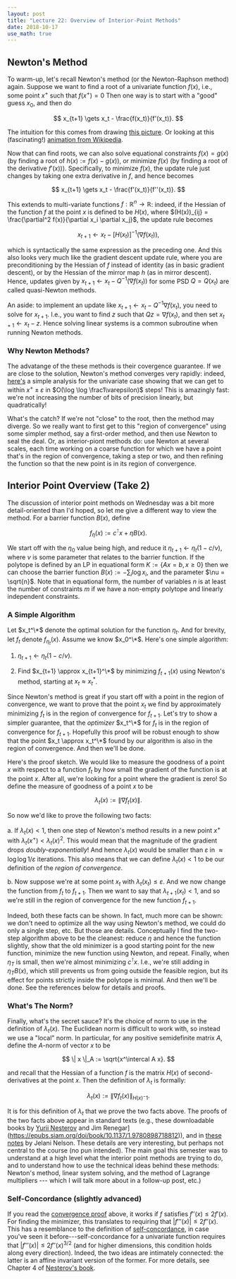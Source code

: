 ```yaml
---
layout: post
title: "Lecture 22: Overview of Interior-Point Methods"
date: 2018-10-17
use_math: true
---
```


## Newton's Method

To warm-up, let's recall Newton's method (or the Newton-Raphson method)
again. Suppose we want to find a root of a univariate function $f(x)$,
i.e., some point $x^+$ such that $f(x^+) = 0$ Then one way is to start
with a "good" guess $x_0$, and then do

$$ x_{t+1} \gets x_t - \frac{f(x_t)}{f'(x_t)}. $$

The intuition for this comes from drawing [this picture](http://mathfaculty.fullerton.edu/mathews/n2003/newtonsmethod/Newton'sMethodProof/Images/Newton'sMethodProof_gr_17.gif). Or looking at
this (fascinating!) [animation from Wikipedia](https://en.wikipedia.org/wiki/Newton%27s_method#/media/File:NewtonIteration_Ani.gif).

Now that can find roots, we can also solve equational constraints $f(x)
= g(x)$ (by finding a root of $h(x) := f(x) - g(x)$), or minimize $f(x)$
(by finding a root of the derivative $f'(x)$)). Specifically, to
minimize $f(x)$, the update rule just changes by taking one extra
derivative in $f$, and hence becomes

$$ x_{t+1} \gets x_t - \frac{f'(x_t)}{f''(x_t)}. $$

This extends to multi-variate functions $f: \mathbb{R}^n \to
\mathbb{R}$: indeed, if the Hessian of the function $f$ at the point $x$
is defined to be $H(x)$, where $(H(x))_{ij} = \frac{\partial^2
f(x)}{\partial x_i \partial x_j}$, the update rule becomes

$$ x_{t+1} \gets x_t - [H(x_t)]^{-1} (\nabla f(x_t)), $$

which is syntactically the same expression as the preceding one. And
this also looks very much like the gradient descent update rule, where
you are preconditioning by the Hessian of $f$ instead of identity (as in
basic gradient descent), or by the Hessian of the mirror map $h$ (as in
mirror descent). Hence, updates given by $x_{t+1} \gets x_t - Q^{-1}
(\nabla f(x_t))$ for some PSD $Q = Q(x_t)$ are called quasi-Newton methods.

An aside: to implement an update like $x_{t+1} \gets x_t - Q^{-1} \nabla
f(x_t)$, you need to solve for $x_{t+1}$. I.e., you want to find $z$
such that $Qz = \nabla f(x_t)$, and then set $x_{t+1} \gets x_t -
z$. Hence solving linear systems is a common subroutine when running
Newton methods.

### Why Newton Methods?

The advatange of the these methods is their covergence guarantee. If we
are close to the solution, Newton's method converges very rapidly:
indeed,
[here's](https://cs.nyu.edu/overton/NumericalComputing/newton.pdf) a
simple analysis for the univariate case showing that we can get to
within $x^+ \pm \varepsilon$ in $O(\log \log \frac1\varepsilon)$ steps!
This is amazingly fast: we're not increasing the number of bits of
precision linearly, but quadratically!

What's the catch? If we're not "close" to the root, then the method may
diverge. So we really want to first get to this "region of convergence"
using some simpler method, say a first-order method, and then use Newton
to seal the deal. Or, as interior-piont methods do: use Newton at
several scales, each time working on a coarse function for which we have
a point that's in the region of convergence, taking a step or two, and
then refining the function so that the new point is in its region of
convergence.

## Interior Point Overview (Take 2)

The discussion of interior point methods on Wednesday was a bit more
detail-oriented than I'd hoped, so let me give a different way to view
the method. For a barrier function $B(x)$, define

$$ f_\eta(x) := c^\intercal x + \eta B(x). $$

We start off with the $\eta_0$ value being high, and reduce it
$\eta_{t+1} \gets \eta_t (1 - c/\nu)$, where $\nu$ is some parameter
that relates to the barrier function. If the polytope is defined by an
LP in equational form $K := \{ Ax = b, x \geq 0\}$ then we can choose
the barrier function $B(x) := - \sum_i \log x_i$, and the parameter $\nu
= \sqrt{n}$. Note that in equational form, the number of variables $n$
is at least the number of constraints $m$ if we have a non-empty
polytope and linearly independent constraints.

### A Simple Algorithm

Let $x_t^\*$ denote the optimal solution for the function $\eta_t$. And
for brevity, let $f_t$ denote $f_{\eta_{t}}(x)$. Assume we know
$x_0^\*$. Here's one simple algorithm:

1. $\eta_{t+1} \gets \eta_t (1 - c/\nu)$.

2. Find $x_{t+1} \approx x_{t+1}^\*$ by minimizing $f_{t+1}(x)$ using
     Newton's method, starting at $x_t \approx x^*_t$.

Since Newton's method is great if you start off with a point in the
region of convergence, we want to prove that the point $x_t$ we find by
approximately minimizing $f_t$ is in the region of convergence for
$f_{t+1}$.  Let's try to show a simpler guarantee, that the _optimizer_
$x_t^\*$ for $f_t$ is in the region of convergence for $f_{t+1}$.
Hopefully this proof will be robust enough to show that the point $x_t
\approx x_t^\*$ found by our algorithm is also in the region of
convergence. And then we'll be done.

Here's the proof sketch. We would like to measure the goodness of a
point $x$ with respect to a function $f_t$ by how small the gradient of
the function is at the point $x$. After all, we're looking for a point
where the gradient is zero! So define the measure of goodness of a point
$x$ to be 

$$ \lambda_t(x) := \| \nabla f_t(x) \|. $$

So now we'd like to prove the following two facts:

a. If $\lambda_t(x) < 1$, then one step of Newton's method results in a
new point $x^+$ with $\lambda_t(x^+) < \lambda_t(x)^2$. This would mean
that the magnitude of the gradient drops *doubly-exponentially*! And
hence $\lambda_t(x)$ would be smaller than $\varepsilon$ in $\approx
\log \log 1/\varepsilon$ iterations. This also means that we can define
$\lambda_t(x) < 1$ to be our definition of the _region of convergence_.

b. Now suppose we're at some point $x_t$ with $\lambda_t(x_t) \leq
\varepsilon$. And we now change the function from $f_t$ to $f_{t+1}$.
Then we want to say that $\lambda_{t+1}(x_t) < 1$, and so we're still in
the region of convergence for the new function $f_{t+1}$.

Indeed, both these facts can be shown. In fact, much more can be shown:
we don't need to optimize all the way using Newton's method, we could do
only a single step, etc. But those are details. Conceptually I find the
two-step algorithm above to be the cleanest: reduce $\eta$ and hence the
function slightly, show that the old minimizer is a good starting point
for the new function, minimize the new function using Newton, and
repeat. Finally, when $\eta_T$ is small, then we're almost minimizing
$c^\intercal x$. I.e., we're still adding in $\eta_T B(x)$, which still
prevents us from going outside the feasible region, but its effect for
points strictly inside the polytope is minimal. And then we'll be done.
See the references below for details and proofs.

### What's The Norm?

Finally, what's the secret sauce? It's the choice of norm to use in the
definition of $\lambda_t(x)$. The Euclidean norm is difficult to work
with, so instead we use a "local" norm. In particular, for any positive
semidefinite matrix $A$, define the $A$-norm of vector $x$ to be

$$ \| x \|_A := \sqrt{x^\intercal A x}. $$

and recall that the Hessian of a function $f$ is the matrix $H(x)$ of
second-derivatives at the point $x$. Then the definition of $\lambda_t$
is formally:

$$ \lambda_t(x) := \| \nabla f_t(x) \|_{H(x)^-1}. $$

It is for this definition of $\lambda_t$ that we prove the two facts
above. The proofs of the two facts above appear in standard texts (e.g.,
these downloadable books by [Yurii
Nesterov](http://citeseerx.ist.psu.edu/viewdoc/download?doi=10.1.1.693.855&rep=rep1&type=pdf)
and Jim
Renegar](https://epubs.siam.org/doi/book/10.1137/1.9780898718812)), and
in [these
notes](http://people.seas.harvard.edu/~cs224/fall14/lec/lec18.pdf) by
Jelani Nelson. These details are very interesting, but perhaps not
central to the course (no pun intended). The main goal this semester was
to understand at a high level what the interior point methods are trying
to do, and to understand how to use the technical ideas behind these
methods: Newton's method, linear system solving, and the method of
Lagrange multipliers --- which I will talk more about in a follow-up
post, etc.)

### Self-Concordance (slightly advanced)

If you read the [convergence
proof](https://cs.nyu.edu/overton/NumericalComputing/newton.pdf) above,
it works if $f$ satisfies $f''(x) \leq 2 f'(x)$. For finding the
minimizer, this translates to requiring that $|f'''(x)| \leq 2
f''(x)$. This has a resemblance to the definition of
[self-concordance](https://en.wikipedia.org/wiki/Self-concordant_function),
in case you've seen it before---self-concordance for a univariate
function requires that $|f'''(x)| \leq 2 f''(x)^{3/2}$ (and for higher
dimensions, this condition holds along every direction). Indeed, the two
ideas are intimately connected: the latter is an affine invariant
version of the former. For more details, see Chapter 4 of [Nesterov's 
book](http://citeseerx.ist.psu.edu/viewdoc/download?doi=10.1.1.693.855&rep=rep1&type=pdf).
